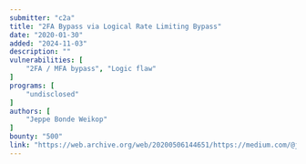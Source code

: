 ```yaml
---
submitter: "c2a"
title: "2FA Bypass via Logical Rate Limiting Bypass"
date: "2020-01-30"
added: "2024-11-03"
description: ""
vulnerabilities: [
    "2FA / MFA bypass", "Logic flaw"
]
programs: [
    "undisclosed"
]
authors: [
    "Jeppe Bonde Weikop"
]
bounty: "500"
link: "https://web.archive.org/web/20200506144651/https://medium.com/@jeppe.b.weikop/2fa-bypass-via-logical-rate-limiting-bypass-25ae2a4e1835"
---
```




